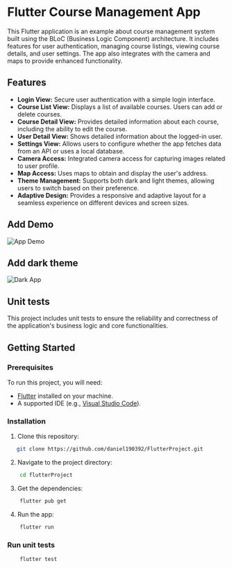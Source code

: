 # Flutter Course Management App

This Flutter application is an example about course management system built using the BLoC (Business Logic Component) architecture. It includes features for user authentication, managing course listings, viewing course details, and user settings. The app also integrates with the camera and maps to provide enhanced functionality.

## Features

- **Login View:** Secure user authentication with a simple login interface.
- **Course List View:** Displays a list of available courses. Users can add or delete courses.
- **Course Detail View:** Provides detailed information about each course, including the ability to edit the course.
- **User Detail View:** Shows detailed information about the logged-in user.
- **Settings View:** Allows users to configure whether the app fetches data from an API or uses a local database.
- **Camera Access:** Integrated camera access for capturing images related to user profile.
- **Map Access:** Uses maps to obtain and display the user's address.
- **Theme Management:** Supports both dark and light themes, allowing users to switch based on their preference.
- **Adaptive Design:** Provides a responsive and adaptive layout for a seamless experience on different devices and screen sizes.

## Add Demo
![App Demo](gifs/Continental.gif)

## Add dark theme
![Dark App](gifs/Continental2.gif)

## Unit tests
This project includes unit tests to ensure the reliability and correctness of the application's business logic and core functionalities.

## Getting Started

### Prerequisites

To run this project, you will need:

- [Flutter](https://flutter.dev/docs/get-started/install) installed on your machine.
- A supported IDE (e.g., [Visual Studio Code](https://code.visualstudio.com/)).

### Installation

1. Clone this repository:
```bash
   git clone https://github.com/daniel190392/FlutterProject.git
```

2. Navigate to the project directory:
```bash
    cd flutterProject
```

3. Get the dependencies:
```bash
    flutter pub get
```

4. Run the app:
```bash
    flutter run
```

### Run unit tests
```bash
    flutter test
```